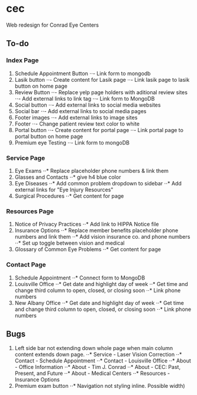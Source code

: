 # cec
Web redesign for Conrad Eye Centers

## To-do

### Index Page
1. Schedule Appointment Button
⋅⋅- Link form to mongodb
2. Lasik button
⋅⋅- Create content for Lasik page
⋅⋅- Link lasik page to lasik button on home page
3. Review Button
⋅⋅- Replace yelp page holders with aditional review sites
⋅⋅- Add external links to link tag
⋅⋅- Link form to MongoDB
4. Social button
⋅⋅- Add external links to social media websites
5. Social bar
⋅⋅- Add external links to social media pages
6. Footer images
⋅⋅- Add external links to image sites
7. Footer
⋅⋅- Change patient review text color to white
8. Portal button
⋅⋅- Create content for portal page
⋅⋅- Link  portal page to portal button on home page
9. Premium eye Testing
⋅⋅- Link form to mongoDB

### Service Page
1. Eye Exams
⋅⋅* Replace placeholder phone numbers & link them
2. Glasses and Contacts
⋅⋅* give h4 blue color
3. Eye Diseases
⋅⋅* Add common problem dropdown to sidebar
⋅⋅* Add external links for "Eye Injury Resources"
4. Surgical Procedures
⋅⋅* Get content for page

### Resources Page
1. Notice of Privacy Practices
⋅⋅* Add link to HIPPA Notice file
2. Insurance Options
⋅⋅* Replace member benefits placeholder phone numbers and link them
⋅⋅* Add vision insurance co. and phone numbers
⋅⋅* Set up toggle between vision and medical
3. Glossary of Common Eye Problems
⋅⋅* Get content for page

### Contact Page
1. Schedule Appointment
⋅⋅* Connect form to MongoDB
2. Louisville Office
⋅⋅* Get date and highlight day of week
⋅⋅* Get time and change third column to open, closed, or closing soon
⋅⋅* Link phone numbers
3. New Albany Office
⋅⋅* Get date and highlight day of week
⋅⋅* Get time and change third column to open, closed, or closing soon
⋅⋅* Link phone numbers

## Bugs

1. Left side bar not extending down whole page when main column content extends down page.
⋅⋅* Service - Laser Vision Correction
⋅⋅* Contact - Schedule Appointment
⋅⋅* Contact - Louisville Office
⋅⋅* About - Office Information
⋅⋅* About - Tim J. Conrad
⋅⋅* About - CEC: Past, Present, and Future
⋅⋅* About - Medical Centers
⋅⋅* Resources - Insurance Options
2. Premium exam button
⋅⋅* Navigation not styling inline. Possible width)


